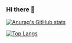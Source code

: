 ### Hi there 👋

[![Anurag's GitHub stats](https://github-readme-stats.vercel.app/api?username=GBLDuarte&theme=cobalt)](https://github.com/anuraghazra/github-readme-stats)

[![Top Langs](https://github-readme-stats.vercel.app/api/top-langs/?username=GBLDuarte&theme=cobalt&layout=compact)](https://github.com/anuraghazra/github-readme-stats)

<!--
**GBLDuarte/GBLDuarte** is a ✨ _special_ ✨ repository because its `README.md` (this file) appears on your GitHub profile.

Here are some ideas to get you started:

- 🔭 I’m currently working on ...
- 🌱 I’m currently learning ...
- 👯 I’m looking to collaborate on ...
- 🤔 I’m looking for help with ...
- 💬 Ask me about ...
- 📫 How to reach me: ...
- 😄 Pronouns: ...
- ⚡ Fun fact: ...
-->
